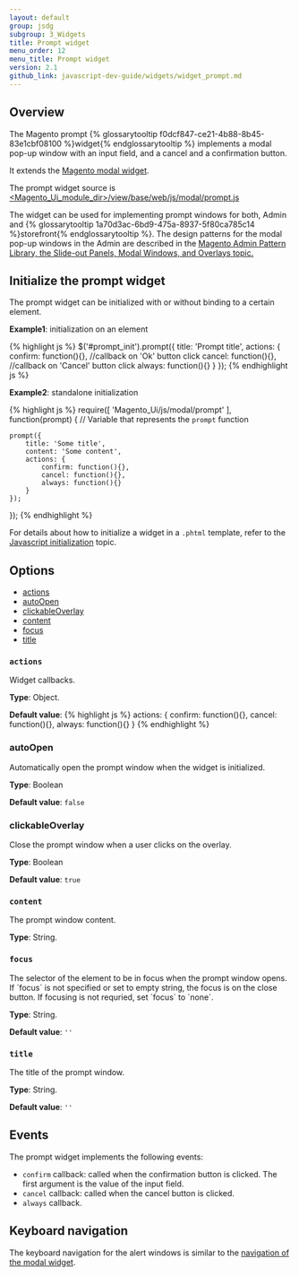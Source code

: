```yaml
---
layout: default
group: jsdg
subgroup: 3_Widgets
title: Prompt widget
menu_order: 12
menu_title: Prompt widget
version: 2.1
github_link: javascript-dev-guide/widgets/widget_prompt.md
---
```


<h2>Overview </h2>


The Magento prompt {% glossarytooltip f0dcf847-ce21-4b88-8b45-83e1cbf08100 %}widget{% endglossarytooltip %} implements a modal pop-up window with an input field, and a cancel and a confirmation button.

It extends the <a href="{{page.baseurl}}javascript-dev-guide/widgets/widget_modal.html">Magento modal widget</a>.

The prompt widget source is <a href="{{site.mage2000url}}app/code/Magento/Ui/view/base/web/js/modal/prompt.js">&lt;Magento_Ui_module_dir&gt;/view/base/web/js/modal/prompt.js</a>

The widget can be used for implementing prompt windows for both, Admin and {% glossarytooltip 1a70d3ac-6bd9-475a-8937-5f80ca785c14 %}storefront{% endglossarytooltip %}. The design patterns for the modal pop-up windows in the Admin are described in the <a href="{{page.baseurl}}pattern-library/containers/slideouts-modals-overlays/slideouts-modals-overalys.html#modals">Magento Admin Pattern Library, the Slide-out Panels, Modal Windows, and Overlays topic.</a>

<h2 id="prompt_init">Initialize the prompt widget</h2>

The prompt widget can be initialized with or without binding to a certain element.

**Example1**: initialization on an element

{% highlight js %}
$('#prompt_init').prompt({
    title: 'Prompt title',
    actions: {
        confirm: function(){}, //callback on 'Ok' button click
        cancel: function(){}, //callback on 'Cancel' button click
        always: function(){}
    }
});
{% endhighlight js %}

**Example2**: standalone initialization

{% highlight js %}
require([
    'Magento_Ui/js/modal/prompt'
], function(prompt) { // Variable that represents the `prompt` function

    prompt({
        title: 'Some title',
        content: 'Some content',
        actions: {
            confirm: function(){},
            cancel: function(){},
            always: function(){}
        }
    });

});
{% endhighlight %}

For details about how to initialize a widget in a `.phtml` template, refer to the <a href="{{page.baseurl}}javascript-dev-guide/javascript/js_init.html" target="_blank">Javascript initialization</a> topic.

<h2 id="prompt_options">Options</h2>

<ul>
<li><a href="#prompt_actions">actions</a></li>
<li><a href="#prompt_autoopen">autoOpen</a></li>
<li><a href="#prompt_clickableOverlay">clickableOverlay</a></li>
<li><a href="#prompt_content">content</a></li>
<li><a href="#prompt_focus">focus</a></li>
<li><a href="#prompt_title">title</a></li>
</ul>

<h3 id="prompt_actions"><code>actions</code></h3>
Widget callbacks.

**Type**: Object.

**Default value**:
{% highlight js %}
actions: {
    confirm: function(){},
    cancel: function(){},
    always: function(){}
}
{% endhighlight %}

<h3 id="prompt_autoopen">autoOpen</h3>
Automatically open the prompt window when the widget is initialized.

**Type**: Boolean

**Default value**: `false`

<h3 id="prompt_clickableOverlay">clickableOverlay</h3>
Close the prompt window when a user clicks on the overlay.

**Type**: Boolean

**Default value**: `true`

<h3 id="prompt_content"><code>content</code></h3>

The prompt window content.

**Type**: String.

<h3 id="prompt_focus"><code>focus</code></h3>
The selector of the element to be in focus when the prompt window opens.
If `focus` is not specified or set to empty string, the focus is on the close button. If focusing is not requried, set `focus` to `none`.

**Type**: String.

**Default value**: `''`

<h3 id="prompt_title"><code>title</code></h3>
The title of the prompt window.


**Type**: String.

**Default value**: `''`

<h2 id="prompt_events">Events</h2>

The prompt widget implements the following events:

- `confirm` callback: called when the confirmation button is clicked. The first argument is the value of the input field.
- `cancel` callback: called when the cancel button is clicked.
- `always` callback.


<h2 id="prompt_key_navigation">Keyboard navigation</h2>
The keyboard navigation for the alert windows is similar to the <a href="{{page.baseurl}}javascript-dev-guide/widgets/widget_modal.html#key_navigation">navigation of the modal widget</a>.
